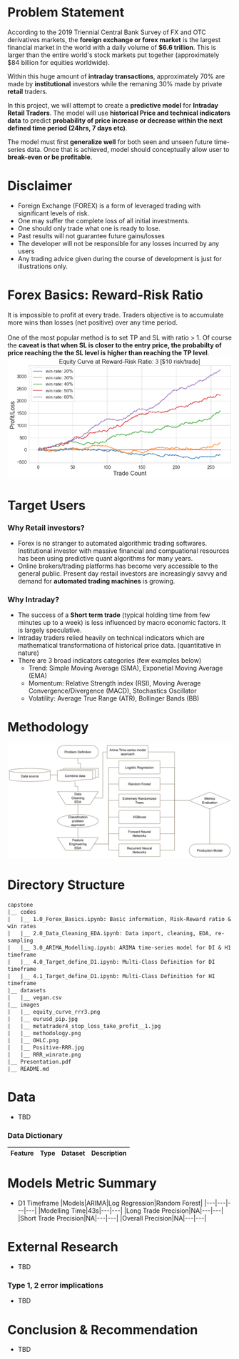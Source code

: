 # Problem Statement
According to the 2019 Triennial Central Bank Survey of FX and OTC derivatives markets, the **foreign exchange or forex market** is the largest financial market in the world with a daily volume of **$6.6 trillion**. This is larger than the entire world's stock markets put together (approximately $84 billion for equities worldwide).

Within this huge amount of **intraday transactions**, approximately 70% are made by **institutional** investors while the remaning 30% made by private **retail** traders.

In this project, we will attempt to create a **predictive model** for **Intraday Retail Traders**. The model will use **historical Price and technical indicators data** to predict **probability of price increase or decrease within the next defined time period (24hrs, 7 days etc)**. 

The model must first **generalize well** for both seen and unseen future time-series data. Once that is achieved, model should conceptually allow user to **break-even or be profitable**.

# Disclaimer
- Foreign Exchange (FOREX) is a form of leveraged trading with significant levels of risk.
- One may suffer the complete loss of all initial investments.
- One should only trade what one is ready to lose.
- Past results will not guarantee future gains/losses
- The developer will not be responsible for any losses incurred by any users
- Any trading advice given during the course of development is just for illustrations only.

# Forex Basics: Reward-Risk Ratio
It is impossible to profit at every trade. Traders objective is to accumulate more wins than losses (net positive) over any time period.<br>
<br>
One of the most popular method is to set TP and SL with ratio > 1. Of course the **caveat is that when SL is closer to the entry price, the probabilty of price reaching the the SL level is higher than reaching the TP level**.
<br>
![](./images/equity_curve_rrr3.png)

# Target Users
### Why Retail investors?
- Forex is no stranger to automated algorithmic trading softwares. Institutional investor with massive financial and compuational resources has been using predictive quant algorithms for many years.
- Online brokers/trading platforms has become very accessible to the general public. Present day restail investors are increasingly savvy and demand for **automated trading machines** is growing.

### Why Intraday?
- The success of a **Short term trade** (typical holding time from few minutes up to a week) is less influenced by macro economic factors. It is largely speculative.
- Intraday traders relied heavily on technical indicators which are mathematical transformationa of historical price data. (quantitative in nature)
- There are 3 broad indicators categories (few examples below)
    - Trend: Simple Moving Average (SMA), Exponetial Moving Average (EMA)
    - Momentum: Relative Strength index (RSI), Moving Average Convergence/Divergence (MACD), Stochastics Oscillator
    - Volatility: Average True Range (ATR), Bollinger Bands (BB)

# Methodology
![](./images/methodology.png)

# Directory Structure
```
capstone
|__ codes
|   |__ 1.0_Forex_Basics.ipynb: Basic information, Risk-Reward ratio & win rates
|   |__ 2.0_Data_Cleaning_EDA.ipynb: Data import, cleaning, EDA, re-sampling
|   |__ 3.0_ARIMA_Modelling.ipynb: ARIMA time-series model for DI & H1 timeframe
|   |__ 4.0_Target_define_D1.ipynb: Multi-Class Definition for DI timeframe
|   |__ 4.1_Target_define_D1.ipynb: Multi-Class Definition for HI timeframe
|__ datasets
|   |__ vegan.csv
|__ images
|   |__ equity_curve_rrr3.png
|   |__ eurusd_pip.jpg
|   |__ metatrader4_stop_loss_take_profit__1.jpg
|   |__ methodology.png
|   |__ OHLC.png
|   |__ Positive-RRR.jpg
|   |__ RRR_winrate.png
|__ Presentation.pdf
|__ README.md
```
# Data
- TBD

### Data Dictionary
|Feature|Type|Dataset|Description|
|---|---|---|---|

# Models Metric Summary
- D1 Timeframe
|Models|ARIMA|Log Regression|Random Forest|
|---|---|---|---|
|Modelling Time|43s|---|---|
|Long Trade Precision|NA|---|---|
|Short Trade Precision|NA|---|---|
|Overall Precision|NA|---|---|


# External Research
- TBD

### Type 1, 2 error implications
- TBD

# Conclusion & Recommendation
- TBD